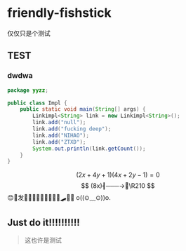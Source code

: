 # friendly-fishstick
仅仅只是个测试
## TEST
### dwdwa
`````` java
package yyzz;

public class Impl {
    public static void main(String[] args) {
        Linkimpl<String> link = new Linkimpl<String>();
        link.add("null");
        link.add("fucking deep");
        link.add("NIHAO");
        link.add("ZTXD");
        System.out.println(link.getCount());
    }
}
``````
$$
(2x+4y+1)(4x+2y-1)=0
$$
$$
(8x)┨───→👱\R210
$$
:blush:🧨发💯🚚🚚🚒🚒🚚🚚🚈🛴🛹🚈🚅
o((⊙﹏⊙))o.

## Just do it!!!!!!!!!!
>这也许是测试